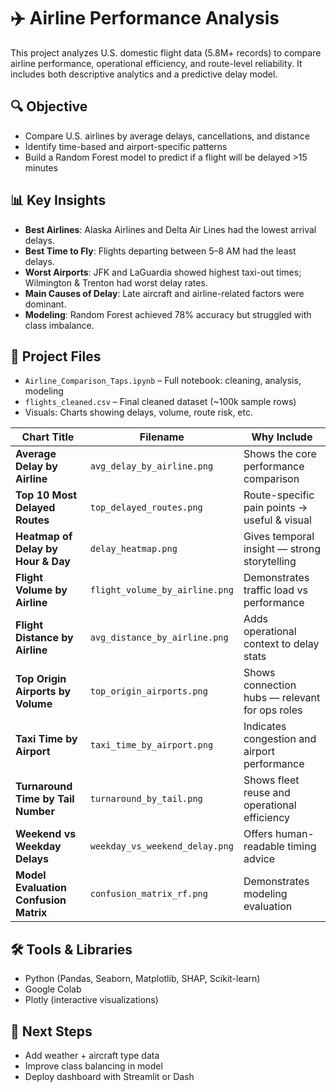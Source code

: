 # ✈️ Airline Performance Analysis

This project analyzes U.S. domestic flight data (5.8M+ records) to compare airline performance, operational efficiency, and route-level reliability. It includes both descriptive analytics and a predictive delay model.

## 🔍 Objective

- Compare U.S. airlines by average delays, cancellations, and distance
- Identify time-based and airport-specific patterns
- Build a Random Forest model to predict if a flight will be delayed >15 minutes

## 📊 Key Insights

- **Best Airlines**: Alaska Airlines and Delta Air Lines had the lowest arrival delays.
- **Best Time to Fly**: Flights departing between 5–8 AM had the least delays.
- **Worst Airports**: JFK and LaGuardia showed highest taxi-out times; Wilmington & Trenton had worst delay rates.
- **Main Causes of Delay**: Late aircraft and airline-related factors were dominant.
- **Modeling**: Random Forest achieved 78% accuracy but struggled with class imbalance.

## 📁 Project Files

- `Airline_Comparison_Taps.ipynb` – Full notebook: cleaning, analysis, modeling
- `flights_cleaned.csv` – Final cleaned dataset (~100k sample rows)
- Visuals: Charts showing delays, volume, route risk, etc.

| Chart Title                           | Filename                       | Why Include                                    |
| ------------------------------------- | ------------------------------ | ---------------------------------------------- |
| **Average Delay by Airline**          | `avg_delay_by_airline.png`     | Shows the core performance comparison          |
| **Top 10 Most Delayed Routes**        | `top_delayed_routes.png`       | Route-specific pain points → useful & visual   |
| **Heatmap of Delay by Hour & Day**    | `delay_heatmap.png`            | Gives temporal insight — strong storytelling   |
| **Flight Volume by Airline**          | `flight_volume_by_airline.png` | Demonstrates traffic load vs performance       |
| **Flight Distance by Airline**        | `avg_distance_by_airline.png`  | Adds operational context to delay stats        |
| **Top Origin Airports by Volume**     | `top_origin_airports.png`      | Shows connection hubs — relevant for ops roles |
| **Taxi Time by Airport**              | `taxi_time_by_airport.png`     | Indicates congestion and airport performance   |
| **Turnaround Time by Tail Number**    | `turnaround_by_tail.png`       | Shows fleet reuse and operational efficiency   |
| **Weekend vs Weekday Delays**         | `weekday_vs_weekend_delay.png` | Offers human-readable timing advice            |
| **Model Evaluation Confusion Matrix** | `confusion_matrix_rf.png`      | Demonstrates modeling evaluation               |


## 🛠 Tools & Libraries

- Python (Pandas, Seaborn, Matplotlib, SHAP, Scikit-learn)
- Google Colab
- Plotly (interactive visualizations)

## 📌 Next Steps

- Add weather + aircraft type data
- Improve class balancing in model
- Deploy dashboard with Streamlit or Dash
 
